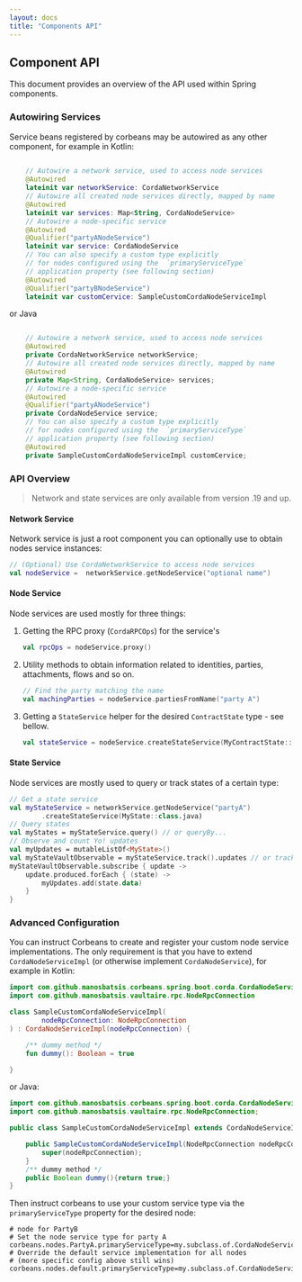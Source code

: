 ```yaml
---
layout: docs
title: "Components API"
---
```


## Component API

This document provides an overview of the API used within Spring components.

### Autowiring Services

Service beans registered by corbeans may be autowired as any other component, for example in Kotlin:

```kotlin
    
    // Autowire a network service, used to access node services
    @Autowired
    lateinit var networkService: CordaNetworkService
    // Autowire all created node services directly, mapped by name
    @Autowired
    lateinit var services: Map<String, CordaNodeService>
    // Autowire a node-specific service
    @Autowired
    @Qualifier("partyANodeService")
    lateinit var service: CordaNodeService
    // You can also specify a custom type explicitly
    // for nodes configured using the  `primaryServiceType`
    // application property (see following section)
    @Autowired
    @Qualifier("partyBNodeService")
    lateinit var customCervice: SampleCustomCordaNodeServiceImpl
```

or Java

```java

    // Autowire a network service, used to access node services
    @Autowired
    private CordaNetworkService networkService;
    // Autowire all created node services directly, mapped by name
    @Autowired
    private Map<String, CordaNodeService> services;
    // Autowire a node-specific service
    @Autowired
    @Qualifier("partyANodeService")
    private CordaNodeService service;
    // You can also specify a custom type explicitly
    // for nodes configured using the  `primaryServiceType`
    // application property (see following section)
    @Autowired
    private SampleCustomCordaNodeServiceImpl customCervice;
```

### API Overview 

> Network and state services are only available from version .19 and up.

#### Network Service

Network service is just a root component you can optionally use to 
obtain nodes service instances:
 
```kotlin
// (Optional) Use CordaNetworkService to access node services
val nodeService =  networkService.getNodeService("optional name")
```

#### Node Service

Node services are used mostly for three things:

1. Getting the RPC proxy (`CordaRPCOps`) for the service's
	```kotlin
	val rpcOps = nodeService.proxy()
	```
2. Utility methods to obtain information related to identities, parties, attachments, flows and so on.
	```kotlin
	// Find the party matching the name
	val machingParties = nodeService.partiesFromName("party A")
	```
3. Getting a `StateService` helper for the desired `ContractState` type - see bellow. 
	```kotlin
	val stateService = nodeService.createStateService(MyContractState::class.java)
	```
	
#### State Service

Node services are mostly used to query or track states of a certain type:

```kotlin
// Get a state service
val myStateService = networkService.getNodeService("partyA")
		.createStateService(MyState::class.java)
// Query states 
val myStates = myStateService.query() // or queryBy...
// Observe and count Yo! updates
val myUpdates = mutableListOf<MyState>()
val myStateVaultObservable = myStateService.track().updates // or trackBy...
myStateVaultObservable.subscribe { update ->
	update.produced.forEach { (state) ->
		myUpdates.add(state.data)
	}
}
```

### Advanced Configuration

You can instruct Corbeans to create and register your custom node service implementations.
The only requirement is that you have to extend `CordaNodeServiceImpl`
(or otherwise implement `CordaNodeService`), for example in Kotlin:

```kotlin
import com.github.manosbatsis.corbeans.spring.boot.corda.CordaNodeServiceImpl
import com.github.manosbatsis.vaultaire.rpc.NodeRpcConnection

class SampleCustomCordaNodeServiceImpl(
        nodeRpcConnection: NodeRpcConnection
) : CordaNodeServiceImpl(nodeRpcConnection) {

    /** dummy method */
    fun dummy(): Boolean = true

}
```

or Java:


```java
import com.github.manosbatsis.corbeans.spring.boot.corda.CordaNodeServiceImpl;
import com.github.manosbatsis.vaultaire.rpc.NodeRpcConnection;

public class SampleCustomCordaNodeServiceImpl extends CordaNodeServiceImpl {

	public SampleCustomCordaNodeServiceImpl(NodeRpcConnection nodeRpcConnection){
		super(nodeRpcConnection);
	}
    /** dummy method */
    public Boolean dummy(){return true;}
}
```

Then instruct corbeans to use your custom service type via the
`primaryServiceType` property for the desired node:

```properties
# node for PartyB
# Set the node service type for party A
corbeans.nodes.PartyA.primaryServiceType=my.subclass.of.CordaNodeServiceImpl
# Override the default service implementation for all nodes 
# (more specific config above still wins)
corbeans.nodes.default.primaryServiceType=my.subclass.of.CordaNodeServiceImpl
```  
